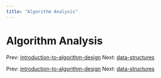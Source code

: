 ```yaml
---
title: "Algorithm Analysis"
---
```


# Algorithm Analysis

Prev: [introduction-to-algorithm-design](introduction-to-algorithm-design.md)
Next: [data-structures](data-structures.md)

Prev: [introduction-to-algorithm-design](introduction-to-algorithm-design.md)
Next: [data-structures](data-structures.md)
